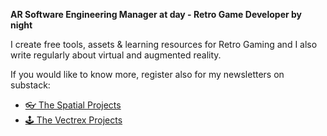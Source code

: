 **AR Software Engineering Manager at day - Retro Game Developer by night**

I create free tools, assets & learning resources for Retro Gaming and
I also write regularly about virtual and augmented reality.

If you would like to know more, register also for my newsletters on substack:

- [👓 The Spatial Projects](https://visionos.substack.com/)
- [🕹️ The Vectrex Projects](https://vectrex.substack.com/)